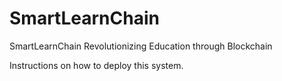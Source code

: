 # SmartLearnChain
SmartLearnChain Revolutionizing Education through Blockchain

Instructions on how to deploy this system.
